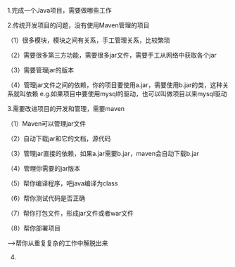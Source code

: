 1.完成一个Java项目，需要做哪些工作

2.传统开发项目的问题，没有使用Maven管理的项目

（1）很多模块，模块之间有关系，手工管理关系，比较繁琐

（2）需要很多第三方功能，需要很多jar文件，需要手工从网络中获取各个jar

（3）需要管理jar的版本

（4）管理jar文件之间的依赖，你的项目要使用a.jar，需要使用b.jar的类，这种关系就叫依赖
e.g.如果项目中要使用mysql的驱动，也可以叫做项目以来mysql驱动

3.需要改进项目的开发和管理，需要maven

（1）Maven可以管理jar文件

（2）自动下载jar和它的文档，源代码

（3）管理jar直接的依赖，如果a.jar需要b.jar，maven会自动下载b.jar

（4）管理你需要的jar版本

（5）帮你编译程序，吧java编译为class

（6）帮你测试代码是否正确

（7）帮你打包文件，形成jar文件或者war文件

（8）帮你部署项目

-->帮你从重复复杂的工作中解脱出来

4.






























